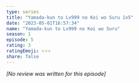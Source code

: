 ```yaml
---
type: series
title: "Yamada-kun to Lv999 no Koi wo Suru 1x5"
date: "2023-05-01T16:57:34"
name: "Yamada-kun to Lv999 no Koi wo Suru"
season: 1
episode: 5
rating: 3
ratingEmoji: ⭐️⭐️⭐️
share: false
---
```


_[No review was written for this episode]_
